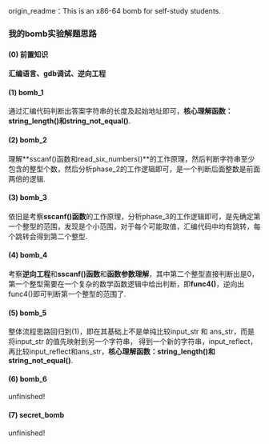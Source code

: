 origin_readme：This is an x86-64 bomb for self-study students. 

### 我的bomb实验解题思路

#### (0) 前置知识
**汇编语言、gdb调试、逆向工程**

#### (1) bomb_1

通过汇编代码判断出答案字符串的长度及起始地址即可，**核心理解函数：string_length()和string_not_equal()**.

#### (2) bomb_2

理解**sscanf()函数和read_six_numbers()**的工作原理，然后判断字符串至少包含的整型个数，然后分析phase_2的工作逻辑即可，是一个判断后面整数是前面两倍的逻辑.

#### (3) bomb_3

依旧是考察**sscanf()函数**的工作原理，分析phase_3的工作逻辑即可，是先确定第一个整型的范围，发现是个小范围，对于每个可能取值，汇编代码中均有跳转，每个跳转会得到第二个整型.

#### (4) bomb_4

考察**逆向工程**和**sscanf()函数**和**函数参数理解**，其中第二个整型直接判断出是0，第一个整型需要在一个复杂的数学函数逻辑中给出判断，即**func4()**，逆向出func4()即可判断第一个整型的范围了.

#### (5) bomb_5

整体流程思路回归到(1)，即在其基础上不是单纯比较input_str 和 ans_str，而是将input_str 的值先映射到另一个字符串，
得到一个新的字符串，input_reflect，再比较input_reflect和ans_str，**核心理解函数：string_length()和string_not_equal()**.

#### (6) bomb_6

unfinished!

#### (7) secret_bomb

unfinished!
